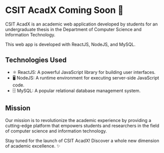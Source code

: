 # CSIT AcadX Coming Soon 🚀

CSIT AcadX is an academic web application developed by students for an undergraduate thesis in the Department of Computer Science and Information Technology.

This web app is developed with ReactJS, NodeJS, and MySQL.

## Technologies Used
- ⚛️ ReactJS: A powerful JavaScript library for building user interfaces.
- 🖥️ NodeJS: A runtime environment for executing server-side JavaScript code.
- 🗄️ MySQL: A popular relational database management system.

## Mission
Our mission is to revolutionize the academic experience by providing a cutting-edge platform that empowers students and researchers in the field of computer science and information technology.

Stay tuned for the launch of CSIT AcadX! Discover a whole new dimension of academic excellence. ✨
